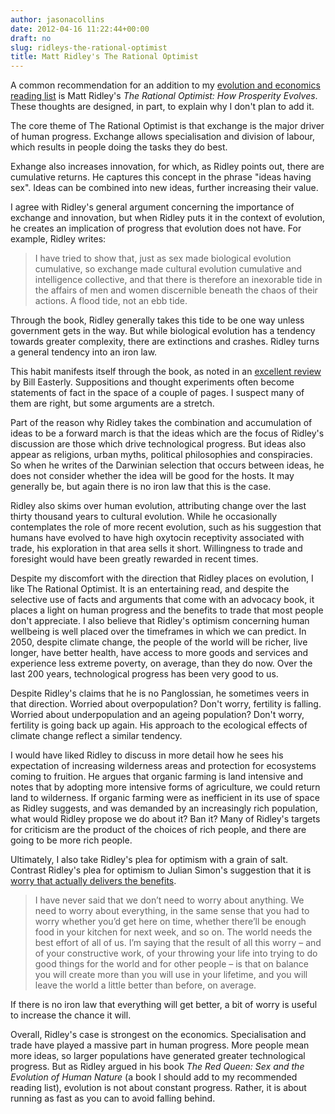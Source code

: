 ```yaml
---
author: jasonacollins
date: 2012-04-16 11:22:44+00:00
draft: no
slug: ridleys-the-rational-optimist
title: Matt Ridley's The Rational Optimist
---
```


A common recommendation for an addition to my [evolution and economics reading list](https://www.jasoncollins.blog/economics-and-evolutionary-biology-reading-list/) is Matt Ridley's *The Rational Optimist: How Prosperity Evolves*. These thoughts are designed, in part, to explain why I don't plan to add it.

The core theme of The Rational Optimist is that exchange is the major driver of human progress. Exchange allows specialisation and division of labour, which results in people doing the tasks they do best.

Exhange also increases innovation, for which, as Ridley points out, there are cumulative returns. He captures this concept in the phrase "ideas having sex". Ideas can be combined into new ideas, further increasing their value.

I agree with Ridley's general argument concerning the importance of exchange and innovation, but when Ridley puts it in the context of evolution, he creates an implication of progress that evolution does not have. For example, Ridley writes:


<blockquote>I have tried to show that, just as sex made biological evolution cumulative, so exchange made cultural evolution cumulative and intelligence collective, and that there is therefore an inexorable tide in the affairs of men and women discernible beneath the chaos of their actions. A flood tide, not an ebb tide.</blockquote>


Through the book, Ridley generally takes this tide to be one way unless government gets in the way. But while biological evolution has a tendency towards greater complexity, there are extinctions and crashes. Ridley turns a general tendency into an iron law.

This habit manifests itself through the book, as noted in an [excellent review](http://www.nytimes.com/2010/06/13/books/review/Easterly-t.html?pagewanted=all) by Bill Easterly. Suppositions and thought experiments often become statements of fact in the space of a couple of pages. I suspect many of them are right, but some arguments are a stretch.

Part of the reason why Ridley takes the combination and accumulation of ideas to be a forward march is that the ideas which are the focus of Ridley's discussion are those which drive technological progress. But ideas also appear as religions, urban myths, political philosophies and conspiracies. So when he writes of the Darwinian selection that occurs between ideas, he does not consider whether the idea will be good for the hosts. It may generally be, but again there is no iron law that this is the case.

Ridley also skims over human evolution, attributing change over the last thirty thousand years to cultural evolution. While he occasionally contemplates the role of more recent evolution, such as his suggestion that humans have evolved to have high oxytocin receptivity associated with trade, his exploration in that area sells it short. Willingness to trade and foresight would have been greatly rewarded in recent times.

Despite my discomfort with the direction that Ridley places on evolution, I like The Rational Optimist. It is an entertaining read, and despite the selective use of facts and arguments that come with an advocacy book, it places a light on human progress and the benefits to trade that most people don't appreciate. I also believe that Ridley's optimism concerning human wellbeing is well placed over the timeframes in which we can predict. In 2050, despite climate change, the people of the world will be richer, live longer, have better health, have access to more goods and services and experience less extreme poverty, on average, than they do now. Over the last 200 years, technological progress has been very good to us.

Despite Ridley's claims that he is no Panglossian, he sometimes veers in that direction. Worried about overpopulation? Don't worry, fertility is falling. Worried about underpopulation and an ageing population? Don't worry, fertility is going back up again. His approach to the ecological effects of climate change reflect a similar tendency.

I would have liked Ridley to discuss in more detail how he sees his expectation of increasing wilderness areas and protection for ecosystems coming to fruition. He argues that organic farming is land intensive and notes that by adopting more intensive forms of agriculture, we could return land to wilderness. If organic farming were as inefficient in its use of space as Ridley suggests, and was demanded by an increasingly rich population, what would Ridley propose we do about it? Ban it? Many of Ridley's targets for criticism are the product of the choices of rich people, and there are going to be more rich people.

Ultimately, I also take Ridley's plea for optimism with a grain of salt. Contrast Ridley's plea for optimism to Julian Simon's suggestion that it is [worry that actually delivers the benefits](https://www.jasoncollins.blog/would-julian-simon-worry/).


<blockquote>I have never said that we don’t need to worry about anything. We need to worry about everything, in the same sense that you had to worry whether you’d get here on time, whether there’ll be enough food in your kitchen for next week, and so on. The world needs the best effort of all of us. I’m saying that the result of all this worry – and of your constructive work, of your throwing your life into trying to do good things for the world and for other people – is that on balance you will create more than you will use in your lifetime, and you will leave the world a little better than before, on average.</blockquote>


If there is no iron law that everything will get better, a bit of worry is useful to increase the chance it will.

Overall, Ridley's case is strongest on the economics. Specialisation and trade have played a massive part in human progress. More people mean more ideas, so larger populations have generated greater technological progress. But as Ridley argued in his book *The Red Queen: Sex and the Evolution of Human Nature* (a book I should add to my recommended reading list), evolution is not about constant progress. Rather, it is about running as fast as you can to avoid falling behind.
